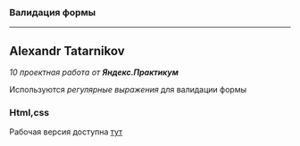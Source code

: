 ### Валидация формы
---
Alexandr Tatarnikov
-

_10 проектная работа от **Яндекс.Практикум**_

Используются _регулярные выражения_ для валидации формы

### Html,css

Рабочая версия доступна [тут](https://alexandr-exe.github.io/validation_form/)
